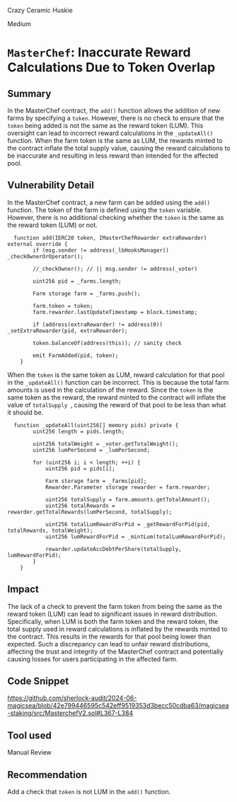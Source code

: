Crazy Ceramic Huskie

Medium

# `MasterChef`: Inaccurate Reward Calculations Due to Token Overlap

## Summary
In the MasterChef contract, the `add()` function allows the addition of new farms by specifying a `token`. However, there is no check to ensure that the `token` being added is not the same as the reward token (LUM). This oversight can lead to incorrect reward calculations in the `_updateAll()` function. When the farm token is the same as LUM, the rewards minted to the contract inflate the total supply value, causing the reward calculations to be inaccurate and resulting in less reward than intended for the affected pool.

## Vulnerability Detail
In the MasterChef contract, a new farm can be added using the `add()` function. The token of the farm is defined using the `token` variable. However, there is no additional checking whether the `token` is the same as the reward token (LUM) or not.
```solidity
  function add(IERC20 token, IMasterChefRewarder extraRewarder) external override {
        if (msg.sender != address(_lbHooksManager)) _checkOwnerOrOperator();

        //_checkOwner(); // || msg.sender != address(_voter)

        uint256 pid = _farms.length;

        Farm storage farm = _farms.push();

        farm.token = token;
        farm.rewarder.lastUpdateTimestamp = block.timestamp;

        if (address(extraRewarder) != address(0)) _setExtraRewarder(pid, extraRewarder);

        token.balanceOf(address(this)); // sanity check

        emit FarmAdded(pid, token);
    }
```
When the `token` is the same token as LUM, reward calculation for that pool in the `_updateAll()` function can be incorrect. This is because the total farm amounts is used in the calculation of the reward. Since the `token` is the same token as the reward, the reward minted to the contract will inflate the value of `totalSupply `, causing the reward of that pool to be less than what it should be.
```solidity
  function _updateAll(uint256[] memory pids) private {
        uint256 length = pids.length;

        uint256 totalWeight = _voter.getTotalWeight();
        uint256 lumPerSecond = _lumPerSecond;

        for (uint256 i; i < length; ++i) {
            uint256 pid = pids[i];

            Farm storage farm = _farms[pid];
            Rewarder.Parameter storage rewarder = farm.rewarder;

            uint256 totalSupply = farm.amounts.getTotalAmount();
            uint256 totalRewards = rewarder.getTotalRewards(lumPerSecond, totalSupply);

            uint256 totalLumRewardForPid = _getRewardForPid(pid, totalRewards, totalWeight);
            uint256 lumRewardForPid = _mintLum(totalLumRewardForPid);

            rewarder.updateAccDebtPerShare(totalSupply, lumRewardForPid);
        }
    }
```

## Impact

The lack of a check to prevent the farm token from being the same as the reward token (LUM) can lead to significant issues in reward distribution. Specifically, when LUM is both the farm token and the reward token, the total supply used in reward calculations is inflated by the rewards minted to the contract. This results in the rewards for that pool being lower than expected. Such a discrepancy can lead to unfair reward distributions, affecting the trust and integrity of the MasterChef contract and potentially causing losses for users participating in the affected farm.

## Code Snippet
https://github.com/sherlock-audit/2024-06-magicsea/blob/42e799446595c542eff9519353d3becc50cdba63/magicsea-staking/src/MasterchefV2.sol#L367-L384

## Tool used

Manual Review

## Recommendation
Add a check that `token` is not LUM in the `add()` function.
